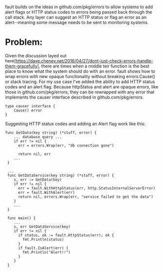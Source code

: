 # 
fault builds on the ideas in github.com/pkg/errors to allow systems to add alert flags or HTTP status codes to errors being passed back through the call stack. Any layer can suggest an HTTP status or flag an error as an alert--meaning some message needs to be sent to monitoring systems. 
# Problem: 
Given the discussion layed out here[https://dave.cheney.net/2016/04/27/dont-just-check-errors-handle-them-gracefully], there are times when a middle teir function is the best place to know what the system should do with an error. fault shows how to wrap errors with new opaque functionality without breaking errors.Cause() or stack tracing. For my use case I've added the ability to add HTTP status codes and an alert flag. Because httpStatus and alert are opaque errors, like those in github.com/pkg/errors, they can be rewrapped with any error that implements the causer interface described in github.com/pkg/errors. 
```golang
type causer interface {
    Cause() error
}
``` 

Suggesting HTTP status codes and adding an Alert flag work like this:  
```golang
func GetData(key string) (*stuff, error) {
    ... database query ...
    if err != nil {
      err = errors.Wrap(err, "db connection gone")
      
      return nil, err
    ... 
 }
 
 ...
 func GetDataService(key string) (*stuff, error) {
    s, err := GetData(key)
    if err != nil {
      err = fault.WithHttpStatus(err, http.StatusInternalServerError)
      err = fault.WithAlert(err)
      return nil, errors.Wrap(err, "service failed to get the data")
    }
    ...
 }
 
 func main() {
    ...
    s, err GetDataService(key)
    if err != nil {
      if status, ok := fault.HttpStatus(err); ok {
        fmt.Println(status)
      }
      if fault.IsAlert(err) {
        fmt.Println("Alert!!")
      }
    }
 }
 ```
 
 
